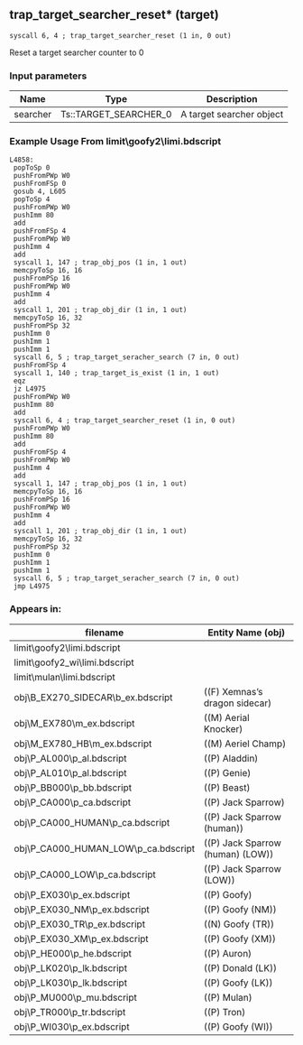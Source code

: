 ## trap_target_searcher_reset* (target)

`syscall 6, 4 ; trap_target_searcher_reset (1 in, 0 out)`

Reset a target searcher counter to 0

### Input parameters
| Name | Type | Description
|------|------|------------
| searcher   | Ts::TARGET_SEARCHER_0   | A target searcher object


### Example Usage From limit\goofy2\limi.bdscript
```plaintext
L4858:
 popToSp 0
 pushFromPWp W0
 pushFromFSp 0
 gosub 4, L605
 popToSp 4
 pushFromPWp W0
 pushImm 80
 add 
 pushFromFSp 4
 pushFromPWp W0
 pushImm 4
 add 
 syscall 1, 147 ; trap_obj_pos (1 in, 1 out)
 memcpyToSp 16, 16
 pushFromPSp 16
 pushFromPWp W0
 pushImm 4
 add 
 syscall 1, 201 ; trap_obj_dir (1 in, 1 out)
 memcpyToSp 16, 32
 pushFromPSp 32
 pushImm 0
 pushImm 1
 pushImm 1
 syscall 6, 5 ; trap_target_seracher_search (7 in, 0 out)
 pushFromFSp 4
 syscall 1, 140 ; trap_target_is_exist (1 in, 1 out)
 eqz 
 jz L4975
 pushFromPWp W0
 pushImm 80
 add 
 syscall 6, 4 ; trap_target_searcher_reset (1 in, 0 out)
 pushFromPWp W0
 pushImm 80
 add 
 pushFromFSp 4
 pushFromPWp W0
 pushImm 4
 add 
 syscall 1, 147 ; trap_obj_pos (1 in, 1 out)
 memcpyToSp 16, 16
 pushFromPSp 16
 pushFromPWp W0
 pushImm 4
 add 
 syscall 1, 201 ; trap_obj_dir (1 in, 1 out)
 memcpyToSp 16, 32
 pushFromPSp 32
 pushImm 0
 pushImm 1
 pushImm 1
 syscall 6, 5 ; trap_target_seracher_search (7 in, 0 out)
 jmp L4975
```


### Appears in:
| filename | Entity Name (obj)
|----------|-------------
| limit\goofy2\limi.bdscript       |           
| limit\goofy2_wi\limi.bdscript       |           
| limit\mulan\limi.bdscript       |           
| obj\B_EX270_SIDECAR\b_ex.bdscript       | ((F) Xemnas’s dragon sidecar)          
| obj\M_EX780\m_ex.bdscript       | ((M) Aerial Knocker)          
| obj\M_EX780_HB\m_ex.bdscript       | ((M) Aeriel Champ)          
| obj\P_AL000\p_al.bdscript       | ((P) Aladdin)          
| obj\P_AL010\p_al.bdscript       | ((P) Genie)          
| obj\P_BB000\p_bb.bdscript       | ((P) Beast)          
| obj\P_CA000\p_ca.bdscript       | ((P) Jack Sparrow)          
| obj\P_CA000_HUMAN\p_ca.bdscript       | ((P) Jack Sparrow (human))          
| obj\P_CA000_HUMAN_LOW\p_ca.bdscript       | ((P) Jack Sparrow (human) (LOW))          
| obj\P_CA000_LOW\p_ca.bdscript       | ((P) Jack Sparrow (LOW))          
| obj\P_EX030\p_ex.bdscript       | ((P) Goofy)          
| obj\P_EX030_NM\p_ex.bdscript       | ((P) Goofy (NM))          
| obj\P_EX030_TR\p_ex.bdscript       | ((N) Goofy (TR))          
| obj\P_EX030_XM\p_ex.bdscript       | ((P) Goofy (XM))          
| obj\P_HE000\p_he.bdscript       | ((P) Auron)          
| obj\P_LK020\p_lk.bdscript       | ((P) Donald (LK))          
| obj\P_LK030\p_lk.bdscript       | ((P) Goofy (LK))          
| obj\P_MU000\p_mu.bdscript       | ((P) Mulan)          
| obj\P_TR000\p_tr.bdscript       | ((P) Tron)          
| obj\P_WI030\p_ex.bdscript       | ((P) Goofy (WI))          



